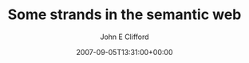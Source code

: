---
title: 'Some strands in the semantic web'
posts: 1
hash: 't867'
author: 'John E Clifford'
date: 2007-09-05T13:31:00+00:00
sources:
  - http://forums.tokipona.org/viewtopic.php%3Ft=867.html
---